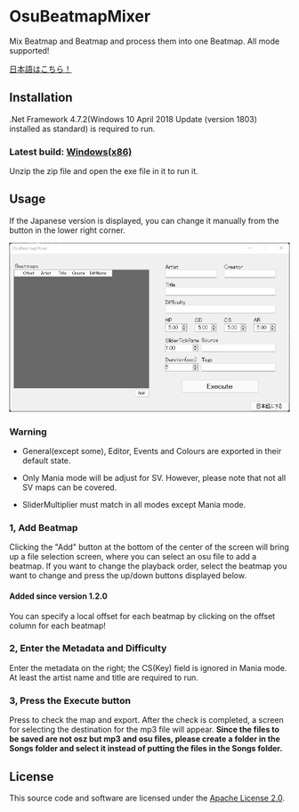 # OsuBeatmapMixer

Mix Beatmap and Beatmap and process them into one Beatmap. All mode supported!

[日本語はこちら！](./README_ja.md)

## Installation

.Net Framework 4.7.2(Windows 10 April 2018 Update
(version 1803) installed as standard) is required to run.

### Latest build: [Windows(x86)](https://github.com/Fairy-Phy/OsuBeatmapMixer/releases/latest/download/OsuBeatmapMixer.zip)

Unzip the zip file and open the exe file in it to run it.

## Usage

If the Japanese version is displayed, you can change it manually from the button in the lower right corner.

![image](./windowsample.png)

### Warning

* General(except some), Editor, Events and Colours are exported in their default state.

* Only Mania mode will be adjust for SV. However, please note that not all SV maps can be covered.

* SliderMultiplier must match in all modes except Mania mode.

### 1, Add Beatmap

Clicking the "Add" button at the bottom of the center of the screen will bring up a file selection screen, where you can select an osu file to add a beatmap. If you want to change the playback order, select the beatmap you want to change and press the up/down buttons displayed below.

#### Added since version 1.2.0

You can specify a local offset for each beatmap by clicking on the offset column for each beatmap!

### 2, Enter the Metadata and Difficulty

Enter the metadata on the right; the CS(Key) field is ignored in Mania mode. At least the artist name and title are required to run.

### 3, Press the Execute button

Press to check the map and export. After the check is completed, a screen for selecting the destination for the mp3 file will appear. **__Since the files to be saved are not osz but mp3 and osu files, please create a folder in the Songs folder and select it instead of putting the files in the Songs folder.__**

## License

This source code and software are licensed under the [Apache License 2.0](./LICENSE).
